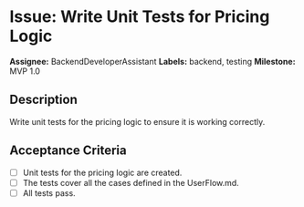 
# Issue: Write Unit Tests for Pricing Logic

**Assignee:** BackendDeveloperAssistant
**Labels:** backend, testing
**Milestone:** MVP 1.0

## Description

Write unit tests for the pricing logic to ensure it is working correctly.

## Acceptance Criteria

- [ ] Unit tests for the pricing logic are created.
- [ ] The tests cover all the cases defined in the UserFlow.md.
- [ ] All tests pass.
